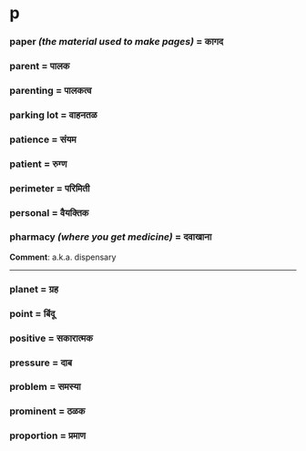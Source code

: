 # p

### paper *(the material used to make pages)* = कागद

### parent = पालक

### parenting = पालकत्व

### parking lot = वाहनतळ

### patience = संयम

### patient = रुग्ण

### perimeter = परिमिती

### personal = वैयक्‍तिक

### pharmacy *(where you get medicine)* = दवाखाना

**Comment**: a.k.a. dispensary

---
### planet = ग्रह

### point = बिंदू

### positive = सकारात्मक

### pressure = दाब

### problem = समस्या

### prominent = ठळक

### proportion = प्रमाण

